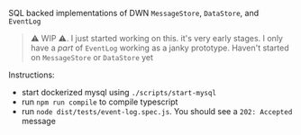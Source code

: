 SQL backed implementations of DWN `MessageStore`, `DataStore`, and `EventLog`

> ⚠️ WIP ⚠️. I just started working on this. it's very early stages. I only have a _part_ of `EventLog` working as a janky prototype. Haven't started on `MessageStore` or `DataStore` yet


Instructions:
* start dockerized mysql using `./scripts/start-mysql`
* run `npm run compile` to compile typescript
* run `node dist/tests/event-log.spec.js`. You should see a `202: Accepted` message
